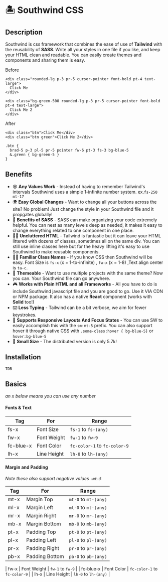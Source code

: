 # 🏝️ Southwind CSS

## Description

Southwind is css framework that combines the ease of use of **Tailwind** with the reusability of **SASS**. Write all your styles in one file if you like, and keep your HTML clean and readable. You can easily create themes and components and sharing them is easy.

Before

    <div class="rounded-lg p-3 pr-5 cursor-pointer font-bold pt-4 text-large">
      Click Me
    </div>

    <div class="bg-green-500 rounded-lg p-3 pr-5 cursor-pointer font-bold pt-4 text-large">
      Click Me 2
    </div>

After

    <div class="btn">Click Me</div>
    <div class="btn green">Click Me 2</div>

    .btn {
      brad-5 p-3 pl-5 pr-5 pointer fw-6 pt-3 fs-3 bg-blue-5
      &.green { bg-green-5 }
    }

## Benefits 

- 😎 **Any Values Work** - Instead of having to remember Tailwind's intervals Southwind uses a simple 1-infinite number system. ex.`fs-250 mt-17`
- 🌍 **Easy Global Changes** - Want to change all your buttons across the site? No problem! Just change the style in your Southwind file and it propgates globally!
- 💁 **Benefits of SASS** - SASS can make organizing your code extremely helpful. You can nest as many levels deep as needed, it makes it easy to change everything related to one component in one place.
- 👨‍💻️ **Uncluttered HTML** - Tailwind is fantastic but it can leave your HTML littered with dozens of classes, sometimes all on the same div. You can still use inline classes here but for the heavy lifting it's easy to use Southwind to make reusable components.
- 👨‍🏫️ **Familiar Class Names** - If you know CSS then Southwind will be easy. Font Size is `fs-x` (x = 1-to-infinite) , `fw-x` (x = 1-8) ,Text align center is `ta-c`.
- 🎸 **Themeable** - Want to use multiple projects with the same theme? Now you can. Your Southwind file can go anywhere.
- 🎮 **Works with Plain HTML and all Frameworks** - All you have to do is include Southwind javascript file and you are good to go. Use it VIA CDN or NPM package. It also has a native **React** component (works with **Solid** too!)
- ⌨️ **Less Typing** - Tailwind can be a bit verbose, we aim for fewer keystrokes.
- 🌊 **Supports Responsive Layouts And Focus States** - You can use SW to easily accomplish this with the `sm:mt-5` prefix. You can also support hover it through native CSS with `.some-class:hover { bg-blue-5}` or `hover:bg-blue-5`
- 👶 **Small Size** - The distributed version is only 5.7k!

## Installation 

`TDB`

## Basics

*an x below means you can use any number*

#### Fonts & Text

| Tag           | For           | Range | 
| ------------- | ------------- | -------- | 
| fs-x         | Font Size     | `fs-1` to `fs-(any)` | 
| fw-x         | Font Weight   | `fw-1` to `fw-9` |
| fc-blue-x    | Font Color    | `fc-color-1` to `fc-color-9` |
| lh-x         | Line Height   | `lh-0` to `lh-(any)` |

#### Margin and Padding

*Note these also support negative values `-mt-5`*

| Tag           | For           | Range | 
| ------------- | ------------- | -------- | 
| mt-x         | Margin Top     | `mt-0` to `mt-(any)` | 
| ml-x         | Margin Left     | `ml-0` to `ml-(any)` | 
| mr-x         | Margin Right    | `mr-0` to `mr-(any)` | 
| mb-x         | Margin Bottom     | `mb-0` to `mb-(any)` | 
| pt-x         | Padding Top     | `pt-0` to `pt-(any)` | 
| pl-x         | Padding Left     | `pl-0` to `pl-(any)` | 
| pr-x         | Padding Right    | `pr-0` to `pr-(any)` | 
| pb-x         | Padding Bottom     | `pb-0` to `pb-(any)` | 

| fw-x         | Font Weight   | `fw-1` to `fw-9` |
| fc-blue-x    | Font Color    | `fc-color-1` to `fc-color-9` |
| lh-x         | Line Height   | `lh-0` to `lh-(any)` |